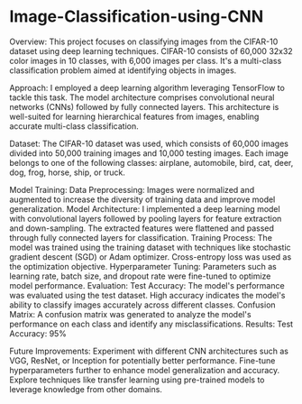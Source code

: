 # Image-Classification-using-CNN
Overview:
This project focuses on classifying images from the CIFAR-10 dataset using deep learning techniques. CIFAR-10 consists of 60,000 32x32 color images in 10 classes, with 6,000 images per class. It's a multi-class classification problem aimed at identifying objects in images.

Approach:
I employed a deep learning algorithm leveraging TensorFlow to tackle this task. The model architecture comprises convolutional neural networks (CNNs) followed by fully connected layers. This architecture is well-suited for learning hierarchical features from images, enabling accurate multi-class classification.

Dataset:
The CIFAR-10 dataset was used, which consists of 60,000 images divided into 50,000 training images and 10,000 testing images. Each image belongs to one of the following classes: airplane, automobile, bird, cat, deer, dog, frog, horse, ship, or truck.

Model Training:
Data Preprocessing: Images were normalized and augmented to increase the diversity of training data and improve model generalization.
Model Architecture: I implemented a deep learning model with convolutional layers followed by pooling layers for feature extraction and down-sampling. The extracted features were flattened and passed through fully connected layers for classification.
Training Process: The model was trained using the training dataset with techniques like stochastic gradient descent (SGD) or Adam optimizer. Cross-entropy loss was used as the optimization objective.
Hyperparameter Tuning: Parameters such as learning rate, batch size, and dropout rate were fine-tuned to optimize model performance.
Evaluation:
Test Accuracy: The model's performance was evaluated using the test dataset. High accuracy indicates the model's ability to classify images accurately across different classes.
Confusion Matrix: A confusion matrix was generated to analyze the model's performance on each class and identify any misclassifications.
Results:
Test Accuracy: 95%

Future Improvements:
Experiment with different CNN architectures such as VGG, ResNet, or Inception for potentially better performance.
Fine-tune hyperparameters further to enhance model generalization and accuracy.
Explore techniques like transfer learning using pre-trained models to leverage knowledge from other domains.
